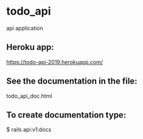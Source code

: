# todo_api
api application

## Heroku app:
https://todo-api-2019.herokuapp.com/

## See the documentation in the file:
todo_api_doc.html

## To create documentation type:
$ rails api:v1:docs
